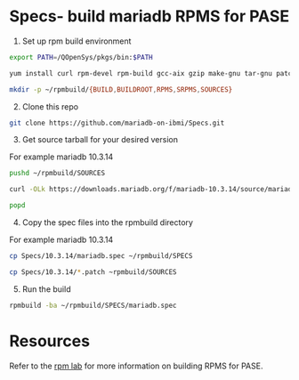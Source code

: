 # Specs- build mariadb RPMS for PASE


1. Set up rpm build environment

```bash
export PATH=/QOpenSys/pkgs/bin:$PATH

yum install curl rpm-devel rpm-build gcc-aix gzip make-gnu tar-gnu patch-gnu coreutils-gnu git

mkdir -p ~/rpmbuild/{BUILD,BUILDROOT,RPMS,SRPMS,SOURCES}
```

2. Clone this repo

```bash
git clone https://github.com/mariadb-on-ibmi/Specs.git
```

3. Get source tarball for your desired version

For example mariadb 10.3.14

```bash
pushd ~/rpmbuild/SOURCES

curl -OLk https://downloads.mariadb.org/f/mariadb-10.3.14/source/mariadb-10.3.14.tar.gz?serve

popd
```

4. Copy the spec files into the rpmbuild directory 

For example mariadb 10.3.14

```bash
cp Specs/10.3.14/mariadb.spec ~/rpmbuild/SPECS

cp Specs/10.3.14/*.patch ~rpmbuild/SOURCES
```


5. Run the build

```bash
rpmbuild -ba ~/rpmbuild/SPECS/mariadb.spec
```


# Resources

Refer to the [rpm lab](https://github.com/kadler/rpm-lab) for more information on building RPMS for PASE.

